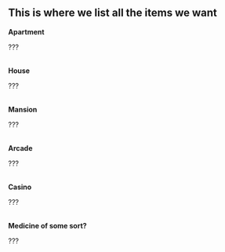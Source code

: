 ## This is where we list all the items we want

**Apartment**

???
<br><br>

**House**

???
<br><br>

**Mansion**

???
<br><br>

**Arcade**

???
<br><br>

**Casino**

???
<br><br>

**Medicine of some sort?**

???
<br><br>

